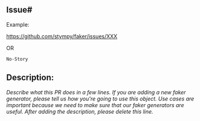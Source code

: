 Issue# 
------

Example:

https://github.com/stympy/faker/issues/XXX

OR

`No-Story`

Description:
------
*Describe what this PR does in a few lines. If you are adding a new faker generator, please tell us how you're going to use this object. Use cases are important because we need to make sure that our faker generators are useful. After adding the description, please delete this line.*
